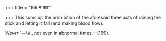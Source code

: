 +++
title = "169 न कदा"

+++
This sums up the prohibition of the aforesaid three acts of raising the
stick and letting it fall (and making blood flow).

‘*Never* ’—*i.e*., not even in abnormal times.—(169).


